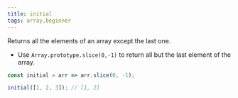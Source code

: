 ```yaml
---
title: initial
tags: array,beginner
---
```


Returns all the elements of an array except the last one.

- Use `Array.prototype.slice(0,-1)` to return all but the last element of the array.

```js
const initial = arr => arr.slice(0, -1);
```

```js
initial([1, 2, 3]); // [1, 2]
```

